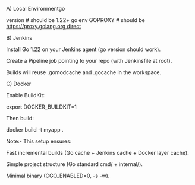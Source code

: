A) Local Environmentgo

version            # should be 1.22+
go env GOPROXY        # should be https://proxy.golang.org,direct

B) Jenkins

Install Go 1.22 on your Jenkins agent (go version should work).

Create a Pipeline job pointing to your repo (with Jenkinsfile at root).

Builds will reuse .gomodcache and .gocache in the workspace.

C) Docker

Enable BuildKit:

export DOCKER_BUILDKIT=1


Then build:

docker build -t myapp .


Note:- This setup ensures:

Fast incremental builds (Go cache + Jenkins cache + Docker layer cache).

Simple project structure (Go standard cmd/ + internal/).

Minimal binary (CGO_ENABLED=0, -s -w).